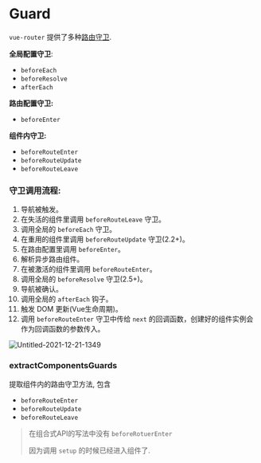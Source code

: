 # Guard

`vue-router` 提供了多种[路由守卫](https://next.router.vuejs.org/zh/guide/advanced/navigation-guards).



**全局配置守卫**:

+ `beforeEach`
+ `beforeResolve`
+ `afterEach`

**路由配置守卫:**

+ `beforeEnter`

**组件内守卫:**

+ `beforeRouteEnter`
+ `beforeRouteUpdate`
+ `beforeRouteLeave`



### 守卫调用流程:

1. 导航被触发。
2. 在失活的组件里调用 `beforeRouteLeave` 守卫。
3. 调用全局的 `beforeEach` 守卫。
4. 在重用的组件里调用 `beforeRouteUpdate` 守卫(2.2+)。
5. 在路由配置里调用 `beforeEnter`。 
6. 解析异步路由组件。
7. 在被激活的组件里调用 `beforeRouteEnter`。
8. 调用全局的 `beforeResolve` 守卫(2.5+)。
9. 导航被确认。
10. 调用全局的 `afterEach` 钩子。
11. 触发 DOM 更新(Vue生命周期)。
12. 调用 `beforeRouteEnter` 守卫中传给 `next` 的回调函数，创建好的组件实例会作为回调函数的参数传入。



![Untitled-2021-12-21-1349](https://s2.loli.net/2022/01/06/vLBksiIajJVPoQA.png)



### extractComponentsGuards

提取组件内的路由守卫方法, 包含

+ `beforeRouteEnter`
+ `beforeRouteUpdate`
+ `beforeRouteLeave`

> 在组合式API的写法中没有 `beforeRotuerEnter`
>
> 因为调用 `setup` 的时候已经进入组件了.

